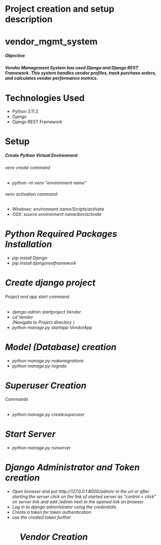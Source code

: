 <h1>Project creation and setup description</h1>

# vendor_mgmt_system

<h5>Objective<h5>
Vendor Management System has used Django and Django REST Framework. This system handles vendor profiles, track purchase orders, and calculates vendor performance metrics.

# Technologies Used

<ul>
<li>Python 3.11.2</li>
<li>Django</li>
<li>Django REST Framework</li>
</ul>

# Setup

<h5>Create Python Virtual Environment</h5>
<h6><i>venv create command<i></h6>
<ul>
<li> python -m venv "environment name"</li>
</ul>
<h6><i>venv activation command<i></h6>
<ul>
<li> Windows: environment name/Scripts/activate </li>
<li> OSX: source environment name/bin/activate </li>
</ul>

# Python Required Packages Installation

<ul>
<li>pip install Django</li>
<li>pip install djangorestframework</li>
</ul>

# Create django project

<h6><i>Project and app start command<i></h6>
<ul>
<li>django-admin startproject Vendor</li>
<li> cd Vendor </li>  (Navigate to Project directory )
<li>python manage.py startapp VendorApp</li>
</ul>

# Model (Database) creation

<ul>
<li>python manage.py makemigrations</li>
<li>python manage.py migrate</li>
</ul>

# Superuser Creation

<h6><i>Commands<i></h6>
<ul>
<li>python manage.py createsuperuser</li>
</ul>

# Start Server

<ul><li>python manage.py runserver</li></ul>

# Django Administrator and Token creation

<ul>
<li>Open browser and put http://127.0.0.1:8000/admin/ in the url or after starting the server click on the link of started server as "control + click" on server link and add /admin next to the opened link on browser.</li>
<li>Log in to django administrator using the credentials.</li>
<li>Create a token for token authentication</li>
<li>use the created token further</li>
<ul>

# Vendor Creation

